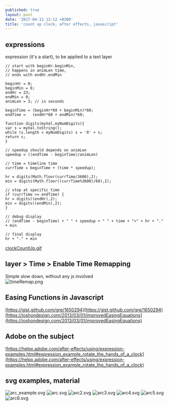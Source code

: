 ```yaml
---
published: true
layout: post
date: '2017-04-13 12:12 +0200'
title: 'count up clock, after effects, javascript'
---
```

## expressions

expression (it's a start), to be applied to a text layer 

    // start with beginHr.beginMin, 
    // happens in animLen time, 
    // ends with endHr.endMin
    
    beginHr = 0;
    beginMin = 0;
    endHr = 23;
    endMin = 0;
    animLen = 3; // in seconds
    
    beginTime = (beginHr*60 + beginMin)*60;
    endTime =   (endHr*60 + endMin)*60;
    
    function digits(myVal,myNumDigits){
    var s = myVal.toString();
    while (s.length < myNumDigits) s = '0' + s;
    return s;
    }
    
    // speedup should depends on animLen
    speedup = ((endTime - beginTime)/animLen)
    
    // time = timeline time
    currTime = beginTime + (time * speedup);
    
    hr = digits(Math.floor(currTime/3600),2);
    min = digits(Math.floor((currTime%3600)/60),2);
    
    // stop at specific time
    if (currTime >= endTime) {
    hr = digits((endHr),2);
    min = digits((endMin),2);
    }
    
    // debug display
    // (endTime - beginTime) + " " + speedup + " " + time + ">" + hr + "." + min
    
    // final display
    hr + "." + min
    
[clockCountUp.gif]({{site.baseurl}}/media/clockCountUp.gif)

## layer > Time > Enable Time Remapping

Simple slow down, without any js involved  
![timeRemap.png]({{site.baseurl}}/media/timeRemap.png)

## Easing Functions in Javascript

[https://gist.github.com/gre/1650294](https://gist.github.com/gre/1650294)  
[https://joshondesign.com/2013/03/01/improvedEasingEquations](https://joshondesign.com/2013/03/01/improvedEasingEquations)
    
## Adobe on the subject

[https://helpx.adobe.com/after-effects/using/expression-examples.html#expression_example_rotate_the_hands_of_a_clock](https://helpx.adobe.com/after-effects/using/expression-examples.html#expression_example_rotate_the_hands_of_a_clock)
    
## svg examples, material
    
![arc_example.svg]({{site.baseurl}}/media/arc_example.svg)
![arc.svg]({{site.baseurl}}/media/arc.svg)
![arc2.svg]({{site.baseurl}}/media/arc2.svg)
![arc3.svg]({{site.baseurl}}/media/arc3.svg)
![arc4.svg]({{site.baseurl}}/media/arc4.svg)
![arc5.svg]({{site.baseurl}}/media/arc5.svg)
![arc6.svg]({{site.baseurl}}/media/arc6.svg)
